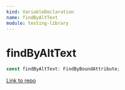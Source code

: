 ```yaml
---
kind: VariableDeclaration
name: findByAltText
module: testing-library
---
```


# findByAltText

```ts
const findByAltText: FindByBoundAttribute;
```

[Link to repo](https://github.com/testing-library/angular-testing-library/blob/master/node_modules/@testing-library/dom/types/queries.d.ts#L114-L114)
